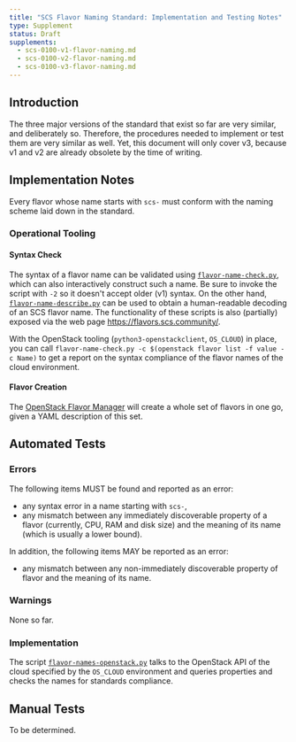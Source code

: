 ```yaml
---
title: "SCS Flavor Naming Standard: Implementation and Testing Notes"
type: Supplement
status: Draft
supplements:
  - scs-0100-v1-flavor-naming.md
  - scs-0100-v2-flavor-naming.md
  - scs-0100-v3-flavor-naming.md
---
```


## Introduction

The three major versions of the standard that exist so far are very similar, and deliberately so.
Therefore, the procedures needed to implement or test them are very similar as well. Yet, this document
will only cover v3, because v1 and v2 are already obsolete by the time of writing.

## Implementation Notes

Every flavor whose name starts with `scs-` must conform with the naming scheme laid down in the standard.

### Operational Tooling

#### Syntax Check

The syntax of a flavor name can be validated using [`flavor-name-check.py`](https://github.com/SovereignCloudStack/standards/blob/main/Tests/iaas/flavor-naming/flavor-name-check.py),
which can also interactively construct such a name. Be sure to invoke the script with `-2` so it doesn't
accept older (v1) syntax. On the other hand, [`flavor-name-describe.py`](https://github.com/SovereignCloudStack/standards/blob/main/Tests/iaas/flavor-naming/flavor-name-describe.py)
can be used to obtain a human-readable decoding of an SCS flavor name. The functionality of these scripts is
also (partially) exposed via the web page <https://flavors.scs.community/>.

With the OpenStack tooling (`python3-openstackclient`, `OS_CLOUD`) in place, you can call
`flavor-name-check.py -c $(openstack flavor list -f value -c Name)` to get a report
on the syntax compliance of the flavor names of the cloud environment.

#### Flavor Creation

The [OpenStack Flavor Manager](https://github.com/osism/openstack-flavor-manager) will create a whole set
of flavors in one go, given a YAML description of this set.

## Automated Tests

### Errors

The following items MUST be found and reported as an error:

- any syntax error in a name starting with `scs-`,
- any mismatch between any immediately discoverable property of a flavor (currently, CPU, RAM and disk size)
  and the meaning of its name (which is usually a lower bound).

In addition, the following items MAY be reported as an error:

- any mismatch between any non-immediately discoverable property of flavor and the meaning of its name.

### Warnings

None so far.

### Implementation

The script [`flavor-names-openstack.py`](https://github.com/SovereignCloudStack/standards/blob/main/Tests/iaas/flavor-naming/flavor-names-openstack.py)
talks to the OpenStack API of the cloud specified by the `OS_CLOUD` environment and queries properties and
checks the names for standards compliance.

## Manual Tests

To be determined.
